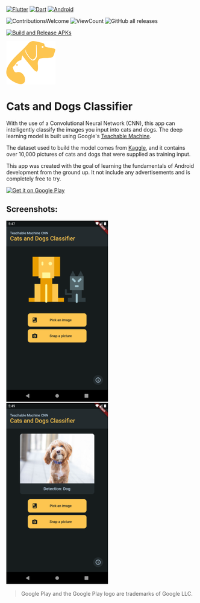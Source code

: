 [![Flutter](https://img.shields.io/badge/Flutter-02569B?style=for-the-badge&logo=flutter)](https://flutter.dev/)
[![Dart](https://img.shields.io/badge/Dart-0175C2?style=for-the-badge&logo=dart)](https://dart.dev/)
[![Android](https://img.shields.io/badge/Android-3DDC84?style=for-the-badge&logo=android&logoColor=white)](https://www.android.com/)

![ContributionsWelcome](https://img.shields.io/badge/contributions-welcome-green.svg)
![ViewCount](https://views.whatilearened.today/views/github/sourhub226/flutter-cats-dogs-CNN.svg)
![GitHub all releases](https://img.shields.io/github/downloads/sourhub226/flutter-cats-dogs-CNN/total)

[![Build and Release APKs](https://github.com/sourhub226/flutter-cats-dogs-CNN/actions/workflows/main.yml/badge.svg)](https://github.com/sourhub226/flutter-cats-dogs-CNN/actions/workflows/main.yml)


<img src="assets/images/splash.png" alt="app-icon" width='130px'>


# Cats and Dogs Classifier

With the use of a Convolutional Neural Network (CNN), this app can intelligently classify the images you input into cats and dogs. The deep learning model is built using Google's [Teachable Machine](https://teachablemachine.withgoogle.com/).

The dataset used to build the model comes from [Kaggle](https://www.kaggle.com/tongpython/cat-and-dog), and it contains over 10,000 pictures of cats and dogs that were supplied as training input.

This app was created with the goal of learning the fundamentals of Android development from the ground up. It not include any advertisements and is completely free to try.

<a href='https://play.google.com/store/apps/details?id=com.ml.catsanddogs&pcampaignid=pcampaignidMKT-Other-global-all-co-prtnr-py-PartBadge-Mar2515-1'><img alt='Get it on Google Play' src='https://play.google.com/intl/en_us/badges/static/images/badges/en_badge_web_generic.png' width=225/></a>

## Screenshots:

<p>
<img src="screenshots/app-ss1.png" alt="app-screenshot-1" width='270px'>
<img src="screenshots/app-ss2.png" alt="app-screenshot-2" width='270px'>
</p>


>Google Play and the Google Play logo are trademarks of Google LLC.
